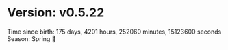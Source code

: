 # Version: v0.5.22
Time since birth: 175 days, 4201 hours, 252060 minutes, 15123600 seconds
Season: Spring 🌸
